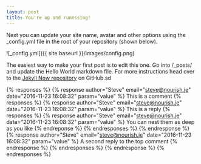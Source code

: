 ```yaml
---
layout: post
title: You're up and runnssing!
---
```


Next you can update your site name, avatar and other options using the _config.yml file in the root of your repository (shown below).

![_config.yml]({{ site.baseurl }}/images/config.png)

The easiest way to make your first post is to edit this one. Go into /_posts/ and update the Hello World markdown file. For more instructions head over to the [Jekyll Now repository](https://github.com/barryclark/jekyll-now) on GitHub.sd

<!-- Threaded comments -->
{% responses %}
  {% response author="Steve" email="steve@nourish.je" date="2016-11-23 16:08:32" param="value" %}
    This is a comment
    {% responses %}
      {% response author="Steve" email="steve@nourish.je" date="2016-11-23 16:08:32" param="value" %}
        This is a reply
        {% responses %}
          {% response author="Steve" email="steve@nourish.je" date="2016-11-23 16:08:32" param="value" %}
            You can nest them as deep as you like
          {% endreponse %}
        {% endresponses %}
      {% endresponse %}
      {% response author="Steve" email="steve@nourish.je" date="2016-11-23 16:08:32" param="value" %}
        A second reply to the top comment
      {% endresponse %}
    {% endresponses %}
  {% endresponse %}
{% endresponses %}
